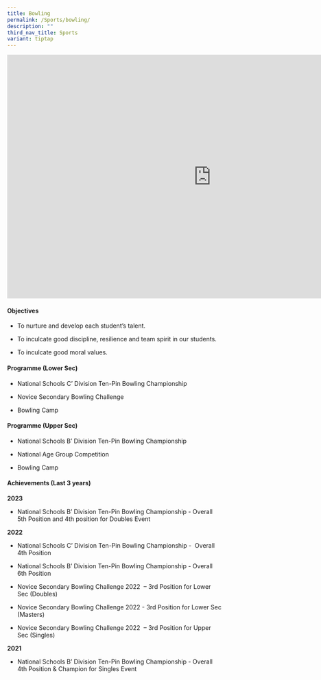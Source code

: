 ```yaml
---
title: Bowling
permalink: /Sports/bowling/
description: ""
third_nav_title: Sports
variant: tiptap
---
```

<div class="iframe-wrapper">
<iframe height="569" width="950" allowfullscreen="true" frameborder="0" src="https://docs.google.com/presentation/d/e/2PACX-1vTAkO90mJXVfwhVw-oEARV66kaeGaV_RcFSI8IL2OSRdm_MZCUseWUnbQGjvldDfQ/embed?start=false&amp;loop=false&amp;delayms=3000"></iframe>
</div>
<h4>Objectives</h4>
<ul data-tight="true" class="tight">
<li>
<p>To nurture and develop each student’s talent.</p>
</li>
<li>
<p>To inculcate good discipline, resilience and team spirit in our students.</p>
</li>
<li>
<p>To inculcate good moral values.</p>
</li>
</ul>
<h4>Programme (Lower Sec)</h4>
<ul data-tight="true" class="tight">
<li>
<p>National Schools C’ Division Ten-Pin Bowling Championship</p>
</li>
<li>
<p>Novice Secondary Bowling Challenge</p>
</li>
<li>
<p>Bowling Camp</p>
</li>
</ul>
<h4>Programme (Upper Sec)</h4>
<ul data-tight="true" class="tight">
<li>
<p>National Schools B’ Division Ten-Pin Bowling Championship</p>
</li>
<li>
<p>National Age Group Competition</p>
</li>
<li>
<p>Bowling Camp</p>
</li>
</ul>
<h4>Achievements (Last 3 years)</h4>
<p><strong>2023</strong>
</p>
<ul data-tight="true" class="tight">
<li>
<p>National Schools B’ Division Ten-Pin Bowling Championship - Overall 5th
Position and 4th position for Doubles Event</p>
</li>
</ul>
<p><strong>2022</strong> 
</p>
<ul data-tight="true" class="tight">
<li>
<p>National Schools C’ Division Ten-Pin Bowling Championship -&nbsp; Overall
4th Position</p>
</li>
<li>
<p>National Schools B’ Division Ten-Pin Bowling Championship - Overall 6th
Position</p>
</li>
<li>
<p>Novice Secondary Bowling Challenge 2022&nbsp; – 3rd Position for Lower
Sec (Doubles)</p>
</li>
<li>
<p>Novice Secondary Bowling Challenge 2022 - 3rd Position for Lower Sec (Masters)</p>
</li>
<li>
<p>Novice Secondary Bowling Challenge 2022&nbsp; – 3rd Position for Upper
Sec (Singles)</p>
</li>
</ul>
<p><strong>2021</strong> 
</p>
<ul data-tight="true" class="tight">
<li>
<p>National Schools B’ Division Ten-Pin Bowling Championship - Overall 4th
Position &amp; Champion for Singles Event</p>
</li>
</ul>
<p></p>